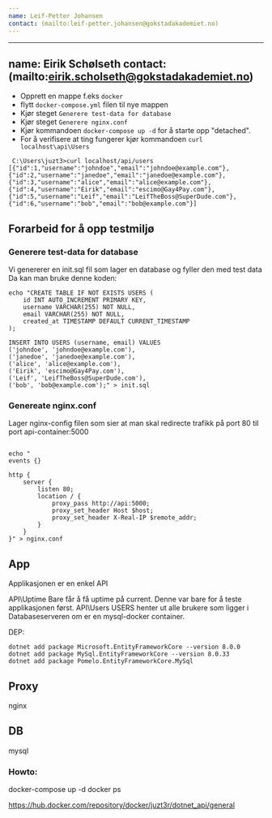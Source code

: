 ```yaml
---
name: Leif-Petter Johansen 
contact: (mailto:leif-petter.johansen@gokstadakademiet.no)
---
```


---
name: Eirik Schølseth 
contact: (mailto:eirik.scholseth@gokstadakademiet.no)
---


* Opprett en mappe f.eks ```docker```
* flytt ```docker-compose.yml``` filen til nye mappen
* Kjør steget ```Generere test-data for database```
* Kjør steget ```Generere nginx.conf```
* Kjør kommandoen ``` docker-compose up -d ``` for å starte opp "detached". 
* For å verifisere at ting fungerer kjør kommandoen ```curl localhost\api\Users```

``` Eksempel output
 C:\Users\juzt3>curl localhost/api/users
[{"id":1,"username":"johndoe","email":"johndoe@example.com"},{"id":2,"username":"janedoe","email":"janedoe@example.com"},{"id":3,"username":"alice","email":"alice@example.com"},{"id":4,"username":"Eirik","email":"escimo@Gay4Pay.com"},{"id":5,"username":"Leif","email":"LeifTheBoss@SuperDude.com"},{"id":6,"username":"bob","email":"bob@example.com"}]
``` 
## Forarbeid for å opp testmiljø


### Generere test-data for database
Vi genererer en init.sql fil som lager en database og fyller den med test data
Da kan man bruke denne koden: 
``` 
echo "CREATE TABLE IF NOT EXISTS USERS (
    id INT AUTO_INCREMENT PRIMARY KEY,
    username VARCHAR(255) NOT NULL,
    email VARCHAR(255) NOT NULL,
    created_at TIMESTAMP DEFAULT CURRENT_TIMESTAMP
);

INSERT INTO USERS (username, email) VALUES
('johndoe', 'johndoe@example.com'),
('janedoe', 'janedoe@example.com'),
('alice', 'alice@example.com'),
('Eirik', 'escimo@Gay4Pay.com'),
('Leif', 'LeifTheBoss@SuperDude.com'),
('bob', 'bob@example.com');" > init.sql

```

### Genereate nginx.conf
Lager nginx-config filen som sier at man skal redirecte trafikk på port 80 til port api-container:5000
```

echo "
events {}

http {
    server {
        listen 80;
        location / {
            proxy_pass http://api:5000;
            proxy_set_header Host $host;
            proxy_set_header X-Real-IP $remote_addr;
        }
    }
}" > nginx.conf
```



## App
Applikasjonen er en enkel API

API\Uptime
Bare får å få uptime på current. Denne var bare for å teste applikasjonen først.
API\Users
USERS henter ut alle brukere som ligger i Databaseserveren om er en mysql-docker container.

DEP:
``` 
dotnet add package Microsoft.EntityFrameworkCore --version 8.0.0
dotnet add package MySql.EntityFrameworkCore --version 8.0.33
dotnet add package Pomelo.EntityFrameworkCore.MySql

``` 


## Proxy
nginx

## DB
mysql


### Howto:
 docker-compose up -d
 docker ps



 https://hub.docker.com/repository/docker/juzt3r/dotnet_api/general






